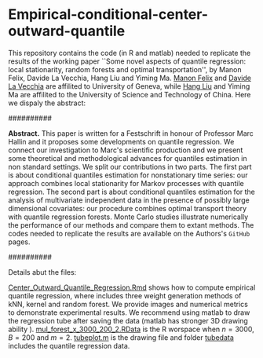 # Empirical-conditional-center-outward-quantile
This repository contains the code (in R and matlab) needed to replicate the results of the working paper ``Some novel aspects of quantile regression: local stationarity, random forests and optimal transportation'', by Manon Felix, Davide La Vecchia, Hang Liu and Yiming Ma. [Manon Felix](https://www.unige.ch/gsem/en/research/institutes/rcs/team/phd-students/manon-felix/) and  [Davide La Vecchia](https://sites.google.com/view/davidelavecchia/home) are affilited to  University of Geneva, while  [Hang Liu](https://bs.ustc.edu.cn/english/profile-1845.html)  and Yiming Ma are affilited to the University of Science and Technology of China. Here we dispaly the abstract:

##########

**Abstract.** This paper is written for a Festschrift in honour of Professor Marc Hallin and it proposes some developments on quantile regression. We connect our  investigation to Marc's scientific production and we  present some theoretical and methodological advances for quantiles estimation in non standard settings.  We split our contributions in two parts. The first part is about conditional quantiles estimation for nonstationary time series: our approach combines local stationarity for Markov processes with quantile regression. The second part is about conditional quantiles estimation  for the analysis of multivariate independent data in the presence of possibly large dimensional covariates: our procedure  combines optimal transport theory with quantile regression forests. Monte Carlo studies illustrate numerically the performance of our methods and compare them to extant methods. The codes needed to replicate the results are available on the Authors's $\texttt{GitHub}$ pages.




##########



Details abut the files:

[Center_Outward_Quantile_Regression.Rmd](https://github.com/mayiming24/Empirical-conditional-center-outward-quantile/blob/be551475058517939a8f1b17e5b3e530c5d7965f/Center_Outward_Quantile_Regression.Rmd)  shows how to compute empirical quantile regression, where  includes three weight generation methods of kNN, kernel and random forest. We provide images and numerical metrics to demonstrate experimental results. We recommend using matlab to draw the regression tube after saving the data (matlab has stronger 3D drawing ability ). [mul_forest_x_3000_200_2.RData](https://github.com/mayiming24/Empirical-conditional-center-outward-quantile/blob/main/mul_forest_x_3000_200_2.RData) is the R worspace  when $n=3000,B=200$ and $m=2$. [tubeplot.m](https://github.com/mayiming24/Empirical-conditional-center-outward-quantile/blob/be551475058517939a8f1b17e5b3e530c5d7965f/tubeplot.m) is the drawing file and folder [tubedata](https://github.com/mayiming24/Empirical-conditional-center-outward-quantile/tree/main/tubedata) includes the quantile regression data. 
